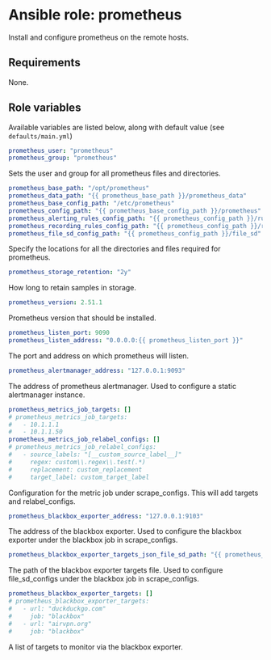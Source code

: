 # Ansible role: prometheus
Install and configure prometheus on the remote hosts.

## Requirements
None.

## Role variables
Available variables are listed below, along with default value (see `defaults/main.yml`)

```yaml
prometheus_user: "prometheus"
prometheus_group: "prometheus"
```
Sets the user and group for all prometheus files and directories.

```yaml
prometheus_base_path: "/opt/prometheus"
prometheus_data_path: "{{ prometheus_base_path }}/prometheus_data"
prometheus_base_config_path: "/etc/prometheus"
prometheus_config_path: "{{ prometheus_base_config_path }}/prometheus"
prometheus_alerting_rules_config_path: "{{ prometheus_config_path }}/rules/alerting"
prometheus_recording_rules_config_path: "{{ prometheus_config_path }}/rules/recording"
prometheus_file_sd_config_path: "{{ prometheus_config_path }}/file_sd"
```
Specify the locations for all the directories and files required for prometheus.

```yaml
prometheus_storage_retention: "2y"
```
How long to retain samples in storage.

```yaml
prometheus_version: 2.51.1
```
Prometheus version that should be installed.

```yaml
prometheus_listen_port: 9090
prometheus_listen_address: "0.0.0.0:{{ prometheus_listen_port }}"
```
The port and address on which prometheus will listen.

```yaml
prometheus_alertmanager_address: "127.0.0.1:9093"
```
The address of prometheus alertmanager. Used to configure a static alertmanager instance.

```yaml
prometheus_metrics_job_targets: []
# prometheus_metrics_job_targets:
#   - 10.1.1.1
#   - 10.1.1.50
prometheus_metrics_job_relabel_configs: []
# prometheus_metrics_job_relabel_configs:
#   - source_labels: "[__custom_source_label__]"
#     regex: custom\\.regex\\.test(.*)
#     replacement: custom_replacement
#     target_label: custom_target_label
```
Configuration for the metric job under scrape_configs. This will add targets and relabel_configs.

```yaml
prometheus_blackbox_exporter_address: "127.0.0.1:9103"
```
The address of the blackbox exporter. Used to configure the blackbox exporter under the blackbox job in scrape_configs.

```yaml
prometheus_blackbox_exporter_targets_json_file_sd_path: "{{ prometheus_file_sd_config_path }}/blackbox_exporter_targets.json"
```
The path of the blackbox exporter targets file. Used to configure file_sd_configs under the blackbox job in scrape_configs.

```yaml
prometheus_blackbox_exporter_targets: []
# prometheus_blackbox_exporter_targets:
#   - url: "duckduckgo.com"
#     job: "blackbox"
#   - url: "airvpn.org"
#     job: "blackbox"
```
A list of targets to monitor via the blackbox exporter.
